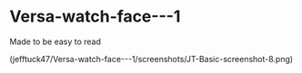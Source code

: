 # Versa-watch-face---1

Made to be easy to read

(jefftuck47/Versa-watch-face---1/screenshots/JT-Basic-screenshot-8.png)


